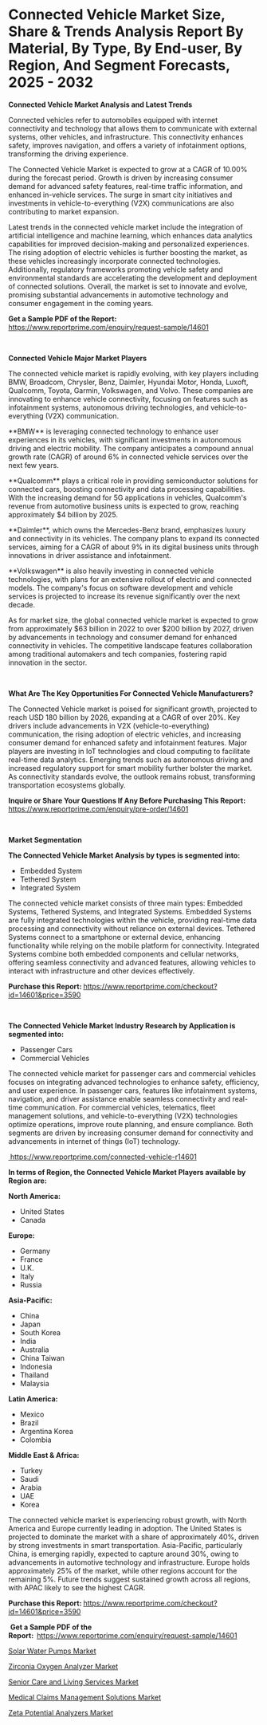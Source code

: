 <p><h1>Connected Vehicle Market Size, Share & Trends Analysis Report By Material, By Type, By End-user, By Region, And Segment Forecasts, 2025 - 2032</h1></p><p><strong>Connected Vehicle Market Analysis and Latest Trends</strong></p>
<p><p>Connected vehicles refer to automobiles equipped with internet connectivity and technology that allows them to communicate with external systems, other vehicles, and infrastructure. This connectivity enhances safety, improves navigation, and offers a variety of infotainment options, transforming the driving experience.</p><p>The Connected Vehicle Market is expected to grow at a CAGR of 10.00% during the forecast period. Growth is driven by increasing consumer demand for advanced safety features, real-time traffic information, and enhanced in-vehicle services. The surge in smart city initiatives and investments in vehicle-to-everything (V2X) communications are also contributing to market expansion. </p><p>Latest trends in the connected vehicle market include the integration of artificial intelligence and machine learning, which enhances data analytics capabilities for improved decision-making and personalized experiences. The rising adoption of electric vehicles is further boosting the market, as these vehicles increasingly incorporate connected technologies. Additionally, regulatory frameworks promoting vehicle safety and environmental standards are accelerating the development and deployment of connected solutions. Overall, the market is set to innovate and evolve, promising substantial advancements in automotive technology and consumer engagement in the coming years.</p></p>
<p><strong>Get a Sample PDF of the Report:&nbsp;</strong> <a href="https://www.reportprime.com/enquiry/request-sample/14601?utm_campaign=2198&utm_medium=2&utm_source=Github&utm_content=ia&utm_term=20032025&utm_id=connected-vehicle">https://www.reportprime.com/enquiry/request-sample/14601</a></p>
<p>&nbsp;</p>
<p><strong>Connected Vehicle Major Market Players</strong></p>
<p><p>The connected vehicle market is rapidly evolving, with key players including BMW, Broadcom, Chrysler, Benz, Daimler, Hyundai Motor, Honda, Luxoft, Qualcomm, Toyota, Garmin, Volkswagen, and Volvo. These companies are innovating to enhance vehicle connectivity, focusing on features such as infotainment systems, autonomous driving technologies, and vehicle-to-everything (V2X) communication.</p><p>**BMW** is leveraging connected technology to enhance user experiences in its vehicles, with significant investments in autonomous driving and electric mobility. The company anticipates a compound annual growth rate (CAGR) of around 6% in connected vehicle services over the next few years.</p><p>**Qualcomm** plays a critical role in providing semiconductor solutions for connected cars, boosting connectivity and data processing capabilities. With the increasing demand for 5G applications in vehicles, Qualcomm's revenue from automotive business units is expected to grow, reaching approximately $4 billion by 2025.</p><p>**Daimler**, which owns the Mercedes-Benz brand, emphasizes luxury and connectivity in its vehicles. The company plans to expand its connected services, aiming for a CAGR of about 9% in its digital business units through innovations in driver assistance and infotainment.</p><p>**Volkswagen** is also heavily investing in connected vehicle technologies, with plans for an extensive rollout of electric and connected models. The company's focus on software development and vehicle services is projected to increase its revenue significantly over the next decade.</p><p>As for market size, the global connected vehicle market is expected to grow from approximately $63 billion in 2022 to over $200 billion by 2027, driven by advancements in technology and consumer demand for enhanced connectivity in vehicles. The competitive landscape features collaboration among traditional automakers and tech companies, fostering rapid innovation in the sector.</p></p>
<p>&nbsp;</p>
<p><strong>What Are The Key Opportunities For Connected Vehicle Manufacturers?</strong></p>
<p><p>The Connected Vehicle market is poised for significant growth, projected to reach USD 180 billion by 2026, expanding at a CAGR of over 20%. Key drivers include advancements in V2X (vehicle-to-everything) communication, the rising adoption of electric vehicles, and increasing consumer demand for enhanced safety and infotainment features. Major players are investing in IoT technologies and cloud computing to facilitate real-time data analytics. Emerging trends such as autonomous driving and increased regulatory support for smart mobility further bolster the market. As connectivity standards evolve, the outlook remains robust, transforming transportation ecosystems globally.</p></p>
<p><strong>Inquire or Share Your Questions If Any Before Purchasing This Report:</strong> <a href="https://www.reportprime.com/enquiry/pre-order/14601?utm_campaign=2198&utm_medium=2&utm_source=Github&utm_content=ia&utm_term=20032025&utm_id=connected-vehicle">https://www.reportprime.com/enquiry/pre-order/14601</a></p>
<p>&nbsp;</p>
<p><strong>Market Segmentation</strong></p>
<p><strong>The Connected Vehicle Market Analysis by types is segmented into:</strong></p>
<p><ul><li>Embedded System</li><li>Tethered System</li><li>Integrated System</li></ul></p>
<p><p>The connected vehicle market consists of three main types: Embedded Systems, Tethered Systems, and Integrated Systems. Embedded Systems are fully integrated technologies within the vehicle, providing real-time data processing and connectivity without reliance on external devices. Tethered Systems connect to a smartphone or external device, enhancing functionality while relying on the mobile platform for connectivity. Integrated Systems combine both embedded components and cellular networks, offering seamless connectivity and advanced features, allowing vehicles to interact with infrastructure and other devices effectively.</p></p>
<p><strong>Purchase this Report:&nbsp;</strong><a href="https://www.reportprime.com/checkout?id=14601&price=3590&utm_campaign=2198&utm_medium=2&utm_source=Github&utm_content=ia&utm_term=20032025&utm_id=connected-vehicle">https://www.reportprime.com/checkout?id=14601&price=3590</a></p>
<p>&nbsp;</p>
<p><strong>The Connected Vehicle Market Industry Research by Application is segmented into:</strong></p>
<p><ul><li>Passenger Cars</li><li>Commercial Vehicles</li></ul></p>
<p><p>The connected vehicle market for passenger cars and commercial vehicles focuses on integrating advanced technologies to enhance safety, efficiency, and user experience. In passenger cars, features like infotainment systems, navigation, and driver assistance enable seamless connectivity and real-time communication. For commercial vehicles, telematics, fleet management solutions, and vehicle-to-everything (V2X) technologies optimize operations, improve route planning, and ensure compliance. Both segments are driven by increasing consumer demand for connectivity and advancements in internet of things (IoT) technology.</p></p>
<p><a href="https://www.reportprime.com/connected-vehicle-r14601?utm_campaign=2198&utm_medium=2&utm_source=Github&utm_content=ia&utm_term=20032025&utm_id=connected-vehicle">&nbsp;https://www.reportprime.com/connected-vehicle-r14601</a></p>
<p><strong>In terms of Region, the Connected Vehicle Market Players available by Region are:</strong></p>
<p>
    <p> <strong> North America: </strong>
        <ul>
            <li>United States</li>
            <li>Canada</li>
        </ul>
        </p> 
    <p> <strong> Europe: </strong>
        <ul>
            <li>Germany</li>
            <li>France</li>
            <li>U.K.</li>
            <li>Italy</li>
            <li>Russia</li>
        </ul>
        </p> 
    <p> <strong> Asia-Pacific: </strong>
        <ul>
            <li>China</li>
            <li>Japan</li>
            <li>South Korea</li>
            <li>India</li>
            <li>Australia</li>
            <li>China Taiwan</li>
            <li>Indonesia</li>
            <li>Thailand</li>
            <li>Malaysia</li>
        </ul>
        </p> 
    <p> <strong> Latin America: </strong>
        <ul>
            <li>Mexico</li>
            <li>Brazil</li>
            <li>Argentina Korea</li>
            <li>Colombia</li>
        </ul>
        </p> 
    <p> <strong> Middle East & Africa: </strong>
        <ul>
            <li>Turkey</li>
            <li>Saudi</li>
            <li>Arabia</li>
            <li>UAE</li>
            <li>Korea</li>
        </ul>
    </p>
    </p>
<p><p>The connected vehicle market is experiencing robust growth, with North America and Europe currently leading in adoption. The United States is projected to dominate the market with a share of approximately 40%, driven by strong investments in smart transportation. Asia-Pacific, particularly China, is emerging rapidly, expected to capture around 30%, owing to advancements in automotive technology and infrastructure. Europe holds approximately 25% of the market, while other regions account for the remaining 5%. Future trends suggest sustained growth across all regions, with APAC likely to see the highest CAGR.</p></p>
<p><strong>Purchase this Report: </strong><a href="https://www.reportprime.com/checkout?id=14601&price=3590&utm_campaign=2198&utm_medium=2&utm_source=Github&utm_content=ia&utm_term=20032025&utm_id=connected-vehicle">https://www.reportprime.com/checkout?id=14601&price=3590</a></p>
<p>&nbsp;<strong>Get a Sample PDF of the Report:&nbsp;&nbsp;</strong><a href="https://www.reportprime.com/enquiry/request-sample/14601?utm_campaign=2198&utm_medium=2&utm_source=Github&utm_content=ia&utm_term=20032025&utm_id=connected-vehicle">https://www.reportprime.com/enquiry/request-sample/14601</a></p>
<p><strong></strong></p>
<p><p><a href="https://www.linkedin.com/pulse/navigating-global-solar-water-pumps-market-from-trends-strategy-g8sie?utm_campaign=2198&utm_medium=2&utm_source=Github&utm_content=ia&utm_term=20032025&utm_id=connected-vehicle">Solar Water Pumps Market</a></p><p><a href="https://www.linkedin.com/pulse/zirconia-oxygen-analyzer-market-forecast-projected-myboe?utm_campaign=2198&utm_medium=2&utm_source=Github&utm_content=ia&utm_term=20032025&utm_id=connected-vehicle">Zirconia Oxygen Analyzer Market</a></p><p><a href="https://github.com/kemauteve/Market-Research-Report-List-1/blob/main/senior-care-and-living-services-market.md?utm_campaign=2198&utm_medium=2&utm_source=Github&utm_content=ia&utm_term=20032025&utm_id=connected-vehicle">Senior Care and Living Services Market</a></p><p><a href="https://github.com/haklagjbj/Market-Research-Report-List-1/blob/main/medical-claims-management-solutions-market.md?utm_campaign=2198&utm_medium=2&utm_source=Github&utm_content=ia&utm_term=20032025&utm_id=connected-vehicle">Medical Claims Management Solutions Market</a></p><p><a href="https://www.linkedin.com/pulse/key-trends-driving-growth-zeta-potential-analyzers-market-gtd8e?utm_campaign=2198&utm_medium=2&utm_source=Github&utm_content=ia&utm_term=20032025&utm_id=connected-vehicle">Zeta Potential Analyzers Market</a></p></p>